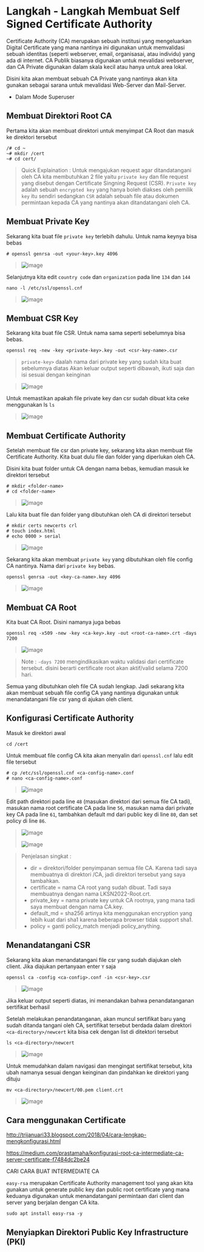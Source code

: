 # Langkah - Langkah Membuat Self Signed Certificate Authority
Certificate Authority (CA) merupakan sebuah institusi yang mengeluarkan Digital Certificate yang mana nantinya ini digunakan untuk memvalidasi sebuah identitas (seperti webserver, email, organisasai, atau individu) yang ada di internet. CA Publik biasanya digunakan untuk mevalidasi webserver, dan CA Private digunakan dalam skala kecil atau hanya untuk area lokal.

Disini kita akan membuat sebuah CA Private yang nantinya akan kita gunakan sebagai sarana untuk mevalidasi Web-Server dan Mail-Server.

- Dalam Mode Superuser
## Membuat Direktori Root CA
Pertama kita akan membuat direktori untuk menyimpat CA Root dan masuk ke direktori tersebut
```
/# cd ~
~# mkdir /cert
~# cd cert/
```
> Quick Explaination : Untuk mengajukan request agar ditandatangani oleh CA kita membutuhkan 2 file yaitu `private key` dan file request yang disebut dengan Certificate Singning Request (CSR). `Private key` adalah sebuah `encrypted key` yang hanya boleh diakses oleh pemilik `key` itu sendiri sedangkan `CSR` adalah sebuah file atau dokumen permintaan kepada CA yang nantinya akan ditandatangani oleh CA.
## Membuat Private Key
Sekarang kita buat file `private key` terlebih dahulu. Untuk nama keynya bisa bebas
```
# openssl genrsa -out <your-key>.key 4096
```
> ![image](https://github.com/diotriandika/learn-networking/assets/109568349/e54b20ef-620e-40cc-992b-655cb98f4285)

Selanjutnya kita edit `country code` dan `organization` pada line `134` dan `144`
```
nano -l /etc/ssl/openssl.cnf
```
> ![image](https://github.com/diotriandika/learn-networking/assets/109568349/acb68d71-b4e3-4d7c-b340-1c5401f446dc)
## Membuat CSR Key
Sekarang kita buat file CSR. Untuk nama sama seperti sebelumnya bisa bebas.
```
openssl req -new -key <private-key>.key -out <csr-key-name>.csr
```
> `private-key>` daalah nama dari private key yang sudah kita buat sebelumnya diatas
Akan keluar output seperti dibawah, ikuti saja dan isi sesuai dengan keinginan

> ![image](https://github.com/diotriandika/learn-networking/assets/109568349/491447b6-9ff9-4f4e-b060-f60e9ad06630)

Untuk memastikan apakah file private key dan csr sudah dibuat kita ceke menggunakan ls
``
ls
``
> ![image](https://github.com/diotriandika/learn-networking/assets/109568349/0b760683-82aa-4791-9761-035462dbe8b3)
## Membuat Certificate Authority
Setelah membuat file csr dan private key, sekarang kita akan membuat file Certificate Authority. Kita buat dulu file dan folder yang diperlukan oleh CA.

Disini kita buat folder untuk CA dengan nama bebas, kemudian masuk ke direktori tersebut
```
# mkdir <folder-name>
# cd <folder-name>
```
> ![image](https://github.com/diotriandika/learn-networking/assets/109568349/a6845b70-6c31-4897-b81b-52bc6272585e)

Lalu kita buat file dan folder yang dibutuhkan oleh CA di direktori tersebut
```
# mkdir certs newcerts crl
# touch index.html
# echo 0000 > serial
```
> ![image](https://github.com/diotriandika/learn-networking/assets/109568349/e22eddd4-2346-465d-92b2-da92e61b3237)

Sekarang kita akan membuat `private key` yang dibutuhkan oleh file config CA nantinya. Nama dari `private key` bebas.
```
openssl genrsa -out <key-ca-name>.key 4096
```
> ![image](https://github.com/diotriandika/learn-networking/assets/109568349/55e41c9c-63b5-426c-a8b9-b2f5d2f541d4)
## Membuat CA Root
Kita buat CA Root. Disini namanya juga bebas
```
openssl req -x509 -new -key <ca-key>.key -out <root-ca-name>.crt -days 7200
```
> ![image](https://github.com/diotriandika/learn-networking/assets/109568349/96002976-d283-4200-a64c-579d53e83274)

> Note : `-days 7200` mengindikasikan waktu validasi dari certificate tersebut. disini berarti certificate root akan aktif/valid selama 7200 hari.
 
Semua yang dibutuhkan oleh file CA sudah lengkap. Jadi sekarang kita akan membuat sebuah file config CA yang nantinya digunakan untuk menandatangani file csr yang di ajukan oleh client.
## Konfigurasi Certificate Authority
Masuk ke direktori awal
```
cd /cert
```
Untuk membuat file config CA kita akan menyalin dari `openssl.cnf` lalu edit file tersebut
```
# cp /etc/ssl/openssl.cnf <ca-config-name>.conf
# nano <ca-config-name>.conf
```
> ![image](https://github.com/diotriandika/learn-networking/assets/109568349/0c4cc25b-0fb8-4d02-a032-4eb2e9f6ea50)

Edit path direktori pada line `48` (masukan direktori dari semua file CA tadi), masukan nama root certificate CA pada line `56`, masukan nama dari private key CA pada line `61`, tambahkan default md dari public key di line `80`, dan set policy di line `86`. 
> ![image](https://github.com/diotriandika/learn-networking/assets/109568349/33cf01f3-1336-4522-9c26-691fecc7c1b9)
>
> ![image](https://github.com/diotriandika/learn-networking/assets/109568349/dcc7071f-1359-4890-8de6-3911df0d6d86)

> Penjelasan singkat :
> - dir = direktori/folder penyimpanan semua file CA. Karena tadi saya membuatnya di direktori /CA, jadi direktori tersebut yang saya tambahkan.
> - certificate = nama CA root yang sudah dibuat. Tadi saya membuatnya dengan nama LKSN2022-Root.crt.
> - private_key = nama private key untuk CA rootnya, yang mana tadi saya membuat dengan nama CA.key.
> - default_md = sha256 artinya kita menggunakan encryption yang lebih kuat dari sha1 karena beberapa browser tidak support sha1.
> - policy = ganti policy_match menjadi policy_anything.
## Menandatangani CSR
Sekarang kita akan menandatangani file csr yang sudah diajukan oleh client. Jika diajukan pertanyaan enter `Y` saja
```
openssl ca -config <ca-config>.conf -in <csr-key>.csr
```
> ![image](https://github.com/diotriandika/learn-networking/assets/109568349/04d2cb4e-54b2-4922-98ea-7cdbe61349bf)

Jika keluar output seperti diatas, ini menandakan bahwa penandatanganan sertifikat berhasil

Setelah melakukan penandatanganan, akan muncul sertifikat baru yang sudah ditanda tangani oleh CA, sertifikat tersebut berdada dalam direktori `<ca-directory>/newcert` kita bisa cek dengan list di ditektori tersebut
```
ls <ca-directory>/newcert
```
> ![image](https://github.com/diotriandika/learn-networking/assets/109568349/0525d8b1-f40f-4b69-869a-d0b53fddefff)

Untuk memudahkan dalam navigasi dan mengingat sertifikat tersebut, kita ubah namanya sesuai dengan keinginan dan pindahkan ke direktori yang dituju
```
mv <ca-directory>/newcert/00.pem client.crt
```
> ![image](https://github.com/diotriandika/learn-networking/assets/109568349/2434aba6-b02e-44ef-9282-70eb11ae31d6)

## Cara menggunakan Certificate
http://trijanuari33.blogspot.com/2018/04/cara-lengkap-mengkonfigurasi.html

https://medium.com/prastamaha/konfigurasi-root-ca-intermediate-ca-server-certificate-f7484dc2be24


CARI CARA BUAT INTERMEDIATE CA





`easy-rsa` merupakan Certificate Authority management tool yang akan kita gunakan untuk generate public key dan public root certificate yang mana keduanya digunakan untuk menandatangani permintaan dari client dan server yang berjalan dengan CA kita.
```
sudo apt install easy-rsa -y
```
## Menyiapkan Direktori Public Key Infrastructure (PKI)
